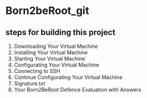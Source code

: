 # Born2beRoot_git
## steps for building this project
1. Downloading Your Virtual Machine
1. Installing Your Virtual Machine
1. Starting Your Virtual Machine
1. Configurating Your Virtual Machine
1. Connecting to SSH
1. Continue Configurating Your Virtual Machine
1. Signature.txt
1. Your Born2BeRoot Defence Evaluation with Answers

